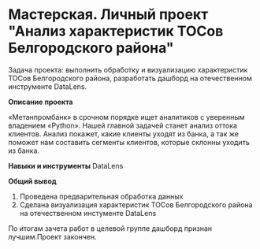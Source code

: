 # Мастерская. Личный проект "Анализ характеристик ТОСов Белгородского района"
Задача проекта: выполнить обработку и визуализацию характеристик ТОСов Белгородского района, разработать дашборд на отечественном инструменте DataLens.
 
__Описание проекта__ 

«Метанпромбанк» в срочном порядке ищет аналитиков с уверенным владением «Python». Нашей главной задачей станет анализ оттока клиентов. Анализ покажет, какие клиенты уходят из банка, а так же поможет нам составить сегменты клиентов, которые склонны уходить из банка.

__Навыки и инструменты__
DataLens

__Общий вывод__
1. Проведена предварительная обработка данных
2. Сделана визуализация характеристик ТОСов Белгородского района на отечественном инстументе DataLens

По итогам зачета работ в целевой группе дашборд признан лучшим.Проект закончен.

